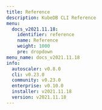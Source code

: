 ```yaml
---
title: Reference
description: KubeDB CLI Reference
menu:
  docs_v2021.11.18:
    identifier: reference
    name: Reference
    weight: 1000
    pre: dropdown
menu_name: docs_v2021.11.18
info:
  autoscaler: v0.8.0
  cli: v0.23.0
  community: v0.23.0
  enterprise: v0.10.0
  installer: v2021.11.18
  version: v2021.11.18
---
```


